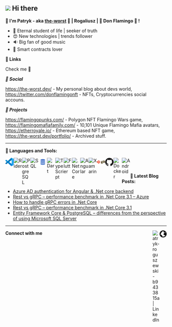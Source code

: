 ## <img src="https://media.giphy.com/media/hvRJCLFzcasrR4ia7z/giphy.gif" width="25px"> Hi there 

**💁 I'm Patryk - aka [the-worst](https://the-worst.dev) 🤣 | Rogaliusz | 🦩 Don Flamingo 🦩 !**

- 🔭 Eternal student of life | seeker of truth
- 😍 New technologies | trends follower
- 🔉 Big fan of good music 
- 💸 Smart contracts lover

**🔗 Links**

Check me 🙈

***👥 Social***

https://the-worst.dev/ - My personal blog about devs world,  
https://twitter.com/donflamingonft - NFTs, Cryptocurrencies social accouns.  

***🌌 Projects***

https://flamingopunks.com/ - Polygon NFT Flamingo Wars game,  
https://flamingomafiafamily.com/ - 10,101 Unique Flamingo Mafia avatars,  
https://etherroyale.io/ - Ethereum based NFT game,  
https://the-worst.dev/portfolio/ - Archived stuff.  

---

**📐 Languages and Tools:**

<img align="left" alt="Visual Studio Code" width="26px" src="https://raw.githubusercontent.com/github/explore/80688e429a7d4ef2fca1e82350fe8e3517d3494d/topics/visual-studio-code/visual-studio-code.png" />
<img align="left" alt="Rider" width="26px" src="https://raw.githubusercontent.com/0install/0install.de-feeds/master/Rider.ico" />

<img align="left" alt="PostgreSQL" width="26px" src="https://raw.githubusercontent.com/0install/0install.de-feeds/master/pgAdmin3.ico" />
<img align="left" alt="SQL" width="26px" src="https://issues.streamsets.com/secure/attachment/14575/sql-server.png" />
<img align="left" alt="SQL Server" width="26px" src="https://raw.githubusercontent.com/github/explore/80688e429a7d4ef2fca1e82350fe8e3517d3494d/topics/sql/sql.png" />
<img align="left" alt="Dart" width="26px" src="https://www.fluttericon.com/logo_dart_192px.svg" />
<img align="left" alt="TypeScript" width="26px" src="https://cdn.iconscout.com/icon/free/png-512/typescript-1174965.png" />

<img align="left" alt="Flutter" width="26px" src="https://strattonapps.com/wp-content/uploads/2020/02/flutter-logo-5086DD11C5-seeklogo.com_.png" />
<img align="left" alt=".Net Core" width="26px" src="https://upload.wikimedia.org/wikipedia/commons/thumb/e/ee/.NET_Core_Logo.svg/512px-.NET_Core_Logo.svg.png" />
<img align="left" alt="Angular" width="26px" src="https://cdn.worldvectorlogo.com/logos/angular-icon.svg" />
<img align="left" alt="Xamarin" width="26px" src="https://cdn.iconscout.com/icon/free/png-512/xamarin-282427.png" />

<img align="left" alt="Git" width="26px" src="https://raw.githubusercontent.com/github/explore/80688e429a7d4ef2fca1e82350fe8e3517d3494d/topics/git/git.png" />
<img align="left" alt="GitHub" width="26px" src="https://raw.githubusercontent.com/github/explore/78df643247d429f6cc873026c0622819ad797942/topics/github/github.png" />
<img align="left" alt="Docker" width="26px" src="https://cdn3.iconfinder.com/data/icons/logos-and-brands-adobe/512/97_Docker-512.png" />
<img align="left" alt="Android" width="26px" src="https://image.flaticon.com/icons/png/512/174/174836.png" />


<br />
<br />


**📕 Latest Blog Posts:**
<!-- BLOG-POST-LIST:START -->
- [Azure AD authentication for Angular &amp; .Net core backend](https://the-worst.dev/azure-ad-authentication-for-angular-net-core-backend/)
- [Rest vs gRPC – performance benchmark in .Net Core 3.1 – Azure](https://the-worst.dev/rest-vs-grpc-performance-benchmark-in-net-core-3-1-azure/)
- [How to handle gRPC errors in .Net Core](https://the-worst.dev/how-to-handle-grpc-errors-in-net-core/)
- [Rest vs gRPC – performance benchmark in .Net Core 3.1](https://the-worst.dev/rest-vs-grpc-performance-benchmark-in-net-core-3-1/)
- [Entity Framework Core &amp; PostgreSQL – differences from the perspective of using Microsoft SQL Server](https://the-worst.dev/entity-framework-core-postgresql-differences-from-the-perspective-of-using-microsoft-sql-server/)
<!-- BLOG-POST-LIST:END -->

---

**Connect with me**
[<img align="right" alt="the-worst.dev" width="22px" src="https://raw.githubusercontent.com/iconic/open-iconic/master/svg/globe.svg" />](https://the-worst.dev)
[<img align="right" alt="atryk-roguszewski-b9433815a | LinkedIn" width="22px" src="https://cdn.jsdelivr.net/npm/simple-icons@v3/icons/linkedin.svg" />](https://www.linkedin.com/in/patryk-roguszewski-b9433815a/)
